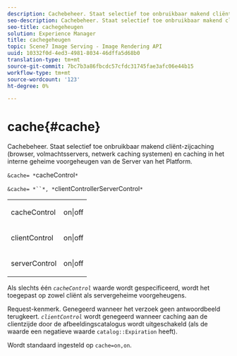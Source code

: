 ```yaml
---
description: Cachebeheer. Staat selectief toe onbruikbaar makend cliënt-zijcaching (browser, volmachtsservers, netwerk caching systemen) en caching in het interne geheime voorgeheugen van de Server van het Platform.
seo-description: Cachebeheer. Staat selectief toe onbruikbaar makend cliënt-zijcaching (browser, volmachtsservers, netwerk caching systemen) en caching in het interne geheime voorgeheugen van de Server van het Platform.
seo-title: cachegeheugen
solution: Experience Manager
title: cachegeheugen
topic: Scene7 Image Serving - Image Rendering API
uuid: 10332f0d-4ed3-4981-8034-46dffa5d68b0
translation-type: tm+mt
source-git-commit: 7bc7b3a86fbcdc57cfdc31745fae3afc06e44b15
workflow-type: tm+mt
source-wordcount: '123'
ht-degree: 0%

---
```



# cache{#cache}

Cachebeheer. Staat selectief toe onbruikbaar makend cliënt-zijcaching (browser, volmachtsservers, netwerk caching systemen) en caching in het interne geheime voorgeheugen van de Server van het Platform.

`&cache= *`cacheControl`*`

`&cache= *``*, *`clientControllerServerControl`*`

<table id="simpletable_DA4D92F0AEF84FD49953876796058B7F"> 
 <tr class="strow"> 
  <td class="stentry"> <p><span class="codeph"> <span class="varname"> cacheControl</span></span> </p> </td> 
  <td class="stentry"> <p><span class="codeph"> on|off</span> </p></td> 
 </tr> 
 <tr class="strow"> 
  <td class="stentry"> <p><span class="codeph"> <span class="varname"> clientControl</span></span> </p></td> 
  <td class="stentry"> <p><span class="codeph"> on|off</span> </p></td> 
 </tr> 
 <tr class="strow"> 
  <td class="stentry"> <p><span class="codeph"> <span class="varname"> serverControl</span></span> </p></td> 
  <td class="stentry"> <p><span class="codeph"> on|off</span> </p></td> 
 </tr> 
</table>

Als slechts één *`cacheControl`* waarde wordt gespecificeerd, wordt het toegepast op zowel cliënt als servergeheime voorgeheugens.

Request-kenmerk. Genegeerd wanneer het verzoek geen antwoordbeeld terugkeert. *`clientControl`* wordt genegeerd wanneer caching aan de clientzijde door de afbeeldingscatalogus wordt uitgeschakeld (als de waarde een negatieve waarde  `catalog::Expiration` heeft).

Wordt standaard ingesteld op `cache=on,on`.
